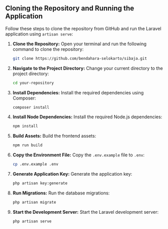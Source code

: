 ## Cloning the Repository and Running the Application

Follow these steps to clone the repository from GitHub and run the Laravel application using `artisan serve`:

1. **Clone the Repository:**
    Open your terminal and run the following command to clone the repository:
    ```sh
    git clone https://github.com/bendahara-selokarto/sibaja.git
    ```

2. **Navigate to the Project Directory:**
    Change your current directory to the project directory:
    ```sh
    cd your-repository
    ```

3. **Install Dependencies:**
    Install the required dependencies using Composer:
    ```sh
    composer install
    ```

4. **Install Node Dependencies:**
    Install the required Node.js dependencies:
    ```sh
    npm install
    ```

5. **Build Assets:**
    Build the frontend assets:
    ```sh
    npm run build
    ```

6. **Copy the Environment File:**
    Copy the `.env.example` file to `.env`:
    ```sh
    cp .env.example .env
    ```

7. **Generate Application Key:**
    Generate the application key:
    ```sh
    php artisan key:generate
    ```

8. **Run Migrations:**
    Run the database migrations:
    ```sh
    php artisan migrate
    ```

9. **Start the Development Server:**
    Start the Laravel development server:
    ```sh
    php artisan serve
    ```
